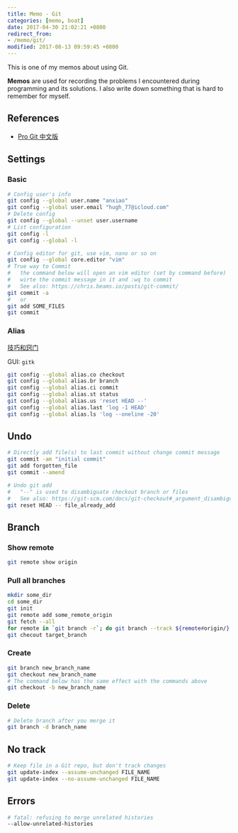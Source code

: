 ```yaml
---
title: Memo - Git
categories: [memo, boat]
date: 2017-04-30 21:02:21 +0800
redirect_from: 
- /memo/git/
modified: 2017-08-13 09:59:45 +0800
---
```


This is one of my memos about using Git.

**Memos** are used for recording the problems I encountered during programming and its solutions. I also write down something that is hard to remember for myself.

<!--shoreline-->

## References

- [Pro Git 中文版](https://0532.gitbooks.io/progit/)

## Settings

### Basic

``` sh
# Config user's info
git config --global user.name "anxiao"
git config --global user.email "hugh_77@icloud.com"
# Delete config
git config --global --unset user.username
# List configuration
git config -l
git config --global -l

# Config editor for git, use vim, nano or so on
git config --global core.editor "vim"
# True way to Commit
#   the command below will open an vim editor (set by command before)
#   wirte the commit message in it and :wq to commit
#   See also: https://chris.beams.io/posts/git-commit/
git commit -a
#   or
git add SOME_FILES
git commit
```

### Alias

[技巧和窍门](https://0532.gitbooks.io/progit/ae0ec90e20d54106d66f26ea8bc4b08b/66ca05de55087c14f6704ce0ccf8155d.html)

GUI: `gitk`

``` sh
git config --global alias.co checkout
git config --global alias.br branch
git config --global alias.ci commit
git config --global alias.st status
git config --global alias.us 'reset HEAD --'
git config --global alias.last 'log -1 HEAD'
git config --global alias.ls 'log --oneline -20'
```

## Undo

``` sh
# Directly add file(s) to last commit without change commit message
git commit -am "initial commit"
git add forgotten_file
git commit --amend

# Undo git add
#   "--" is used to disambiguate checkout branch or files
#   See also: https://git-scm.com/docs/git-checkout#_argument_disambiguation
git reset HEAD -- file_already_add
```

## Branch

### Show remote

``` sh
git remote show origin
```

### Pull all branches

```sh
mkdir some_dir
cd some_dir
git init
git remote add some_remote_origin
git fetch --all
for remote in `git branch -r`; do git branch --track ${remote#origin/} $remote; done
git checout target_branch
```

### Create

``` sh
git branch new_branch_name
git checkout new_branch_name
# The command below has the same effect with the commands above
git checkout -b new_branch_name
```

### Delete

``` sh
# Delete branch after you merge it
git branch -d branch_name
```

## No track

``` sh 
# Keep file in a Git repo, but don't track changes
git update-index --assume-unchanged FILE_NAME  
git update-index --no-assume-unchanged FILE_NAME
```

## Errors

``` sh
# fatal: refusing to merge unrelated histories
--allow-unrelated-histories
```